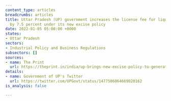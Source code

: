```yaml
---
content_type: articles
breadcrumbs: articles
title: Uttar Pradesh (UP) government increases the license fee for liquor retailing
  by 7.5 percent under its new excise policy
date: 2022-01-05 05:00:00 +0000
states:
- Uttar Pradesh
sectors:
- Industrial Policy and Business Regulations
subsectors: []
sources:
- name: The Print
  url: https://theprint.in/india/up-brings-new-excise-policy-to-generate-revenue-for-farmers/793276/
details:
- name: Government of UP's Twitter
  url: https://twitter.com/UPGovt/status/1477506064669020162
is_analysis: false

---
```

